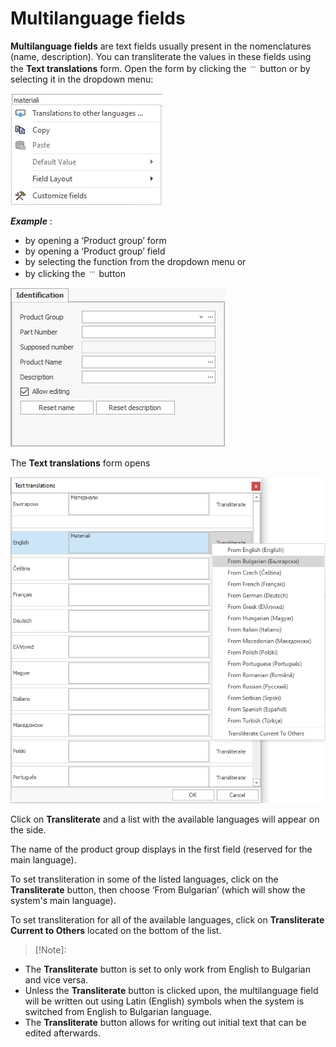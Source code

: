 # Multilanguage fields 

<b>Multilanguage fields</b> are text fields usually present in the nomenclatures (name, description). You can transliterate the values in these fields using the <b>Text translations</b> form. 
Open the form by clicking the ![…](pictures/dots.png) button or by selecting it in the dropdown menu:

![Dropdown menu](pictures/dd-menut.png) 

***Example*** :
- by opening a ‘Product group’ form
- by opening a ‘Product group’ field
- by selecting the function from the dropdown menu or
- by clicking the ![…](pictures/dots.png)  button

![Identificator](pictures/identificator.png)

The <b>Text translations</b> form opens

![Text translations](pictures/text-translations.png)
 
Click on <b>Transliterate</b> and a list with the available languages will appear on the side.

The name of the product group displays in the first field (reserved for the main language).

To set transliteration in some of the listed languages, click on the <b>Transliterate</b> button, then choose ‘From Bulgarian’ (which will show the system's main language).
  
To set transliteration for all of the available languages, click on <b>Transliterate Current to Others</b> located on the bottom of the list.

>[!Note]:
- The <b>Transliterate</b> button is set to only work from English to Bulgarian and vice versa.
- Unless the <b>Transliterate</b> button is clicked upon, the multilanguage field will be written out using Latin (English) symbols when the system is switched from English to Bulgarian language.
- The <b>Transliterate</b> button allows for writing out initial text that can be edited afterwards.
